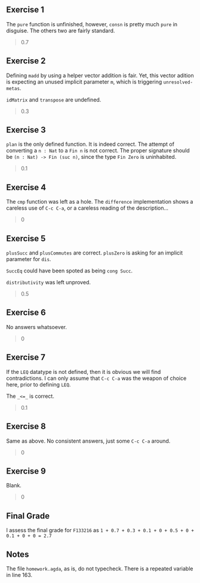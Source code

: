 ## Exercise 1

The `pure` function is unfinished, however, `consn` is pretty much `pure` in disguise. The others two are fairly standard.

> 0.7

## Exercise 2

Defining `madd` by using a helper vector addition is fair. Yet, this
vector adition is expecting an unused implicit parameter `m`, which
is triggering `unresolved-metas`. 

`idMatrix` and `transpose` are undefined.

> 0.3

## Exercise 3

`plan` is the only defined function. It is indeed correct. The attempt
of converting a `n : Nat` to a `Fin n` is not correct. The proper signature
should be `(n : Nat) -> Fin (suc n)`, since the type `Fin Zero` is
 uninhabited. 

> 0.1

## Exercise 4

The `cmp` function was left as a hole. The `difference` implementation
shows a careless use of `C-c C-a`, or a careless reading of the description...

> 0

## Exercise 5

`plusSucc` and `plusCommutes` are correct. `plusZero` is asking for an implicit
parameter for `dis`.

`SuccEq` could have been spoted as being `cong Succ`. 

`distributivity` was left unproved.

> 0.5

## Exercise 6

No answers whatsoever.

> 0

## Exercise 7

If the `LEQ` datatype is not defined, then it is obvious we will find
contradictions. I can only assume that `C-c C-a` was the weapon of choice here,
prior to defining `LEQ`.

The `_<=_` is correct.

> 0.1

## Exercise 8

Same as above. No consistent answers, just some `C-c C-a` around.

> 0

## Exercise 9

Blank.

> 0

## Final Grade

I assess the final grade for `F133216` as `1 + 0.7 + 0.3 + 0.1 + 0 + 0.5 + 0 + 0.1 + 0 + 0 = 2.7`


## Notes

The file `homework.agda`, as is, do not typecheck. 
There is a repeated variable in line 163.


